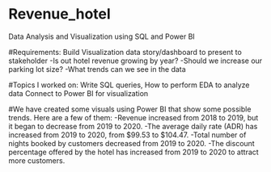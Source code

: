 # Revenue_hotel
Data Analysis and Visualization using SQL and Power BI

#Requirements: 
Build Visualization data story/dashboard to present to stakeholder
  -Is out hotel revenue growing by year?
  -Should we increase our parking lot size?
  -What trends can we see in the data

#Topics I worked on:
Write SQL queries,
How to perform EDA to analyze data
Connect to Power BI for visualization

#We have created some visuals using Power BI that show some possible trends. Here are a few of them:
  -Revenue increased from 2018 to 2019, but it began to decrease from 2019 to 2020.
  -The average daily rate (ADR) has increased from 2019 to 2020, from $99.53 to $104.47.
  -Total number of nights booked by customers decreased from 2019 to 2020.
  -The discount percentage offered by the hotel has increased from 2019 to 2020 to attract more customers.
